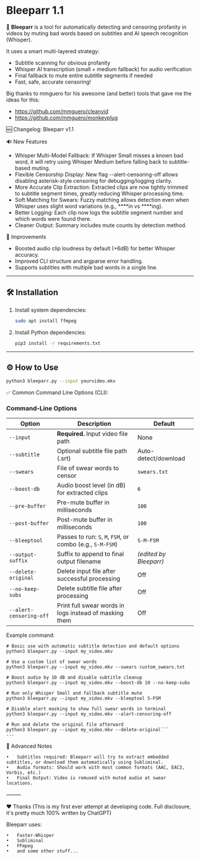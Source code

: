 # Bleeparr 1.1


🚀  **Bleeparr** is a tool for automatically detecting and censoring profanity in videos by muting bad words based on subtitles and AI speech recognition (Whisper).

It uses a smart multi-layered strategy:
- Subtitle scanning for obvious profanity
- Whisper AI transcription (small + medium fallback) for audio verification
- Final fallback to mute entire subtitle segments if needed
- Fast, safe, accurate censoring!

Big thanks to mmguero for his awesome (and better) tools that gave me the ideas for this:
- https://github.com/mmguero/cleanvid
- https://github.com/mmguero/monkeyplug

🆕 Changelog: Bleeparr v1.1

🔊 New Features
- Whisper Multi-Model Fallback: If Whisper Small misses a known bad word, it will retry using Whisper Medium before falling back to subtitle-based muting.
- Flexible Censorship Display: New flag --alert-censoring-off allows disabling asterisk-style censoring for debugging/logging clarity.
- More Accurate Clip Extraction: Extracted clips are now tightly trimmed to subtitle segment times, greatly reducing Whisper processing time.
- Soft Matching for Swears: Fuzzy matching allows detection even when Whisper uses slight word variations (e.g., ****in vs ****ing).
- Better Logging: Each clip now logs the subtitle segment number and which words were found there.
- Cleaner Output: Summary includes mute counts by detection method.

🧰 Improvements
- Boosted audio clip loudness by default (+6dB) for better Whisper accuracy.
- Improved CLI structure and argparse error handling.
- Supports subtitles with multiple bad words in a single line.
---

## 🛠 Installation

1. Install system dependencies:
   ```bash
   sudo apt install ffmpeg

2. Install Python dependencies:
   ```bash
   pip3 install -r requirements.txt

---

## ⚙️ How to Use

   ```bash
   python3 bleeparr.py --input yourvideo.mkv
   ```


✅ Common Command Line Options (CLI):

### Command-Line Options

| Option                 | Description                                                  | Default                    |
|------------------------|--------------------------------------------------------------|----------------------------|
| `--input`              | **Required.** Input video file path                          | None                       |
| `--subtitle`           | Optional subtitle file path (.srt)                           | Auto-detect/download       |
| `--swears`             | File of swear words to censor                                | `swears.txt`               |
| `--boost-db`           | Audio boost level (in dB) for extracted clips                | `6`                        |
| `--pre-buffer`         | Pre-mute buffer in milliseconds                              | `100`                      |
| `--post-buffer`        | Post-mute buffer in milliseconds                             | `100`                      |
| `--bleeptool`          | Passes to run: `S`, `M`, `FSM`, or combo (e.g., `S-M-FSM`)   | `S-M-FSM`                  |
| `--output-suffix`      | Suffix to append to final output filename                   | *(edited by Bleeparr)*     |
| `--delete-original`    | Delete input file after successful processing                | Off                        |
| `--no-keep-subs`       | Delete subtitle file after processing                        | Off                        |
| `--alert-censoring-off`| Print full swear words in logs instead of masking them       | Off                        |

Example command:
```
# Basic use with automatic subtitle detection and default options
python3 bleeparr.py --input my_video.mkv

# Use a custom list of swear words
python3 bleeparr.py --input my_video.mkv --swears custom_swears.txt

# Boost audio by 10 dB and disable subtitle cleanup
python3 bleeparr.py --input my_video.mkv --boost-db 10 --no-keep-subs

# Run only Whisper Small and fallback subtitle mute
python3 bleeparr.py --input my_video.mkv --bleeptool S-FSM

# Disable alert masking to show full swear words in terminal
python3 bleeparr.py --input my_video.mkv --alert-censoring-off

# Run and delete the original file afterward
python3 bleeparr.py --input my_video.mkv --delete-original```
---
```


🧠 Advanced Notes

	•	Subtitles required: Bleeparr will try to extract embedded subtitles, or download them automatically using Subliminal.
	•	Audio formats: Should work with most common formats (AAC, EAC3, Vorbis, etc.)
	•	Final Output: Video is remuxed with muted audio at swear locations.

⸻

❤️ Thanks (This is my first ever attempt at developing code. Full disclosure, it's pretty much 100% written by ChatGPT)

Bleeparr uses:

	•	Faster-Whisper
	•	Subliminal
	•	FFmpeg
 	•	and some other stuff...
  
